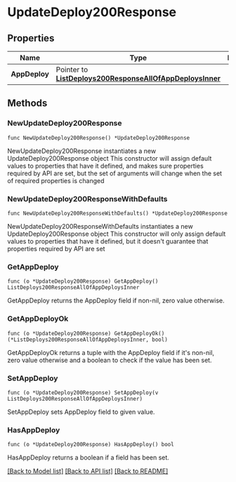 # UpdateDeploy200Response

## Properties

Name | Type | Description | Notes
------------ | ------------- | ------------- | -------------
**AppDeploy** | Pointer to [**ListDeploys200ResponseAllOfAppDeploysInner**](ListDeploys200ResponseAllOfAppDeploysInner.md) |  | [optional] 

## Methods

### NewUpdateDeploy200Response

`func NewUpdateDeploy200Response() *UpdateDeploy200Response`

NewUpdateDeploy200Response instantiates a new UpdateDeploy200Response object
This constructor will assign default values to properties that have it defined,
and makes sure properties required by API are set, but the set of arguments
will change when the set of required properties is changed

### NewUpdateDeploy200ResponseWithDefaults

`func NewUpdateDeploy200ResponseWithDefaults() *UpdateDeploy200Response`

NewUpdateDeploy200ResponseWithDefaults instantiates a new UpdateDeploy200Response object
This constructor will only assign default values to properties that have it defined,
but it doesn't guarantee that properties required by API are set

### GetAppDeploy

`func (o *UpdateDeploy200Response) GetAppDeploy() ListDeploys200ResponseAllOfAppDeploysInner`

GetAppDeploy returns the AppDeploy field if non-nil, zero value otherwise.

### GetAppDeployOk

`func (o *UpdateDeploy200Response) GetAppDeployOk() (*ListDeploys200ResponseAllOfAppDeploysInner, bool)`

GetAppDeployOk returns a tuple with the AppDeploy field if it's non-nil, zero value otherwise
and a boolean to check if the value has been set.

### SetAppDeploy

`func (o *UpdateDeploy200Response) SetAppDeploy(v ListDeploys200ResponseAllOfAppDeploysInner)`

SetAppDeploy sets AppDeploy field to given value.

### HasAppDeploy

`func (o *UpdateDeploy200Response) HasAppDeploy() bool`

HasAppDeploy returns a boolean if a field has been set.


[[Back to Model list]](../README.md#documentation-for-models) [[Back to API list]](../README.md#documentation-for-api-endpoints) [[Back to README]](../README.md)


